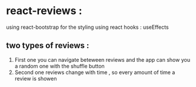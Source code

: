# react-reviews :
using react-bootstrap for the styling
using react hooks : useEffects

## two types of reviews :
1) First one you can navigate beteween reviews and the app can show you a random one with the shuffle button
2) Second one  reviews change with time , so every amount of time a review is showen
